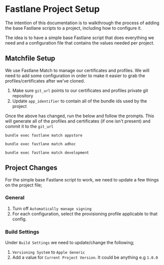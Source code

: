 # Fastlane Project Setup

The intention of this documentation is to walkthrough the process of adding the base Fastlane scripts to a project, including how to configure it.

The idea is to have a simple base Fastlane script that does everything we need and a configuration file that contains the values needed per project.

## Matchfile Setup
We use Fastlane Match to manage our certificates and profiles. We will need to add some configuration in order to make it easier to grab the profiles/certificates after we've cloned.

1. Make sure `git_url` points to our certificates and profiles private git repository
2. Update `app_identifier` to contain all of the bundle ids used by the project

Once the above has changed, run the below and follow the prompts. This will generate all of the profiles and certificates (if one isn't present) and commit it to the `git_url`

`bundle exec fastlane match appstore`

`bundle exec fastlane match adhoc`

`bundle exec fastlane match development`

## Project Changes
For the simple base Fastlane script to work, we need to update a few things on the project file;

### General
1. Turn off `Automatically manage signing`
2. For each configuration, select the provisioning profile applicable to that config.

### Build Settings
Under `Build Settings` we need to update/change the following;

1. `Versioning System` to `Apple Generic`
2. Add a value for `Current Project Version`. It could be anything e.g `1.0.0`
